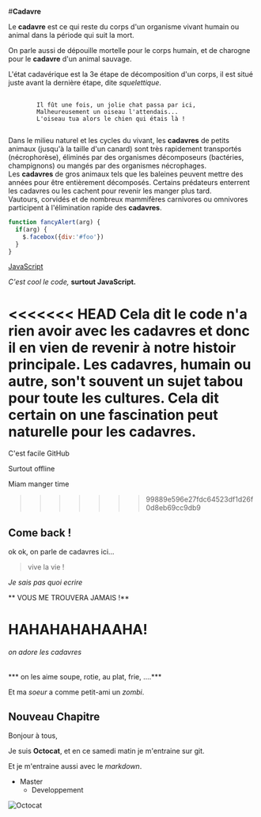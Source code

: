 

#**Cadavre**

Le **cadavre** est ce qui reste du corps d'un organisme vivant humain ou animal dans la période qui suit la mort.

On parle aussi de dépouille mortelle pour le corps humain, et de charogne pour le **cadavre** d'un animal sauvage.

L'état cadavérique est la 3e étape de décomposition d'un corps, il est situé juste avant la dernière étape, dite *squelettique*.

<pre>
	<code>
		Il fût une fois, un jolie chat passa par ici,
		Malheureusement un oiseau l'attendais...
		L'oiseau tua alors le chien qui étais là !
	</code>
</pre>
Dans le milieu naturel et les cycles du vivant, les **cadavres** de petits animaux (jusqu'à la taille d'un canard) sont très rapidement transportés (nécrophorèse), éliminés par des organismes décomposeurs (bactéries, champignons) ou mangés par des organismes nécrophages.  
Les **cadavres** de gros animaux tels que les baleines peuvent mettre des années pour être entièrement décomposés. Certains prédateurs enterrent les cadavres ou les cachent pour revenir les manger plus tard.  
Vautours, corvidés et de nombreux mammifères carnivores ou omnivores participent à l'élimination rapide des **cadavres**.

```javascript
function fancyAlert(arg) {
  if(arg) {
    $.facebox({div:'#foo'})
  }
}
```

[JavaScript](https://www.javascript.com/)

*C'est cool le code,* **surtout JavaScript.**

<<<<<<< HEAD
Cela dit le code n'a rien avoir avec les cadavres et donc il en vien de revenir à notre histoir principale.
Les cadavres, humain ou autre, son't souvent un sujet tabou pour toute les cultures.
Cela dit certain on une fascination peut naturelle pour les cadavres.
=======
C'est facile GitHub

Surtout offline

Miam manger time
>>>>>>> 99889e596e27fdc64523df1d26f0d8eb69cc9db9

## Come back !

ok ok, on parle de cadavres ici...

> vive la vie !

*Je sais pas quoi ecrire*

** VOUS ME TROUVERA JAMAIS !**

# HAHAHAHAHAAHA!

###### on adore les cadavres

*** on les aime soupe, rotie, au plat, frie, ....***

Et ma *soeur* a comme petit-ami un *zombi*.

## Nouveau Chapitre

Bonjour à tous, 

Je suis **Octocat**, et en ce samedi matin je m'entraine sur git.
 
Et je m'entraine aussi avec le *markdown*.

* Master
  * Developpement
  
![Octocat](https://assets-cdn.github.com/images/modules/logos_page/Octocat.png)



